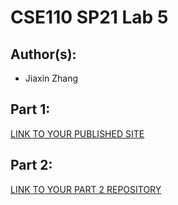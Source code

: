 # CSE110 SP21 Lab 5

## Author(s):
- Jiaxin Zhang

## Part 1:

[LINK TO YOUR PUBLISHED SITE](https://jessizhang.github.io/Lab5/)

## Part 2:

[LINK TO YOUR PART 2 REPOSITORY](https://github.com/jessizhang/github-actions-for-ci/issues/7)